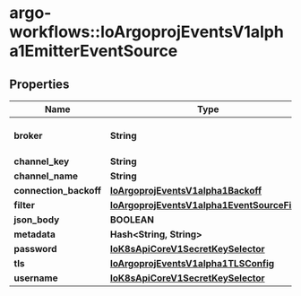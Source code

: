 # argo-workflows::IoArgoprojEventsV1alpha1EmitterEventSource

## Properties
Name | Type | Description | Notes
------------ | ------------- | ------------- | -------------
**broker** | **String** | Broker URI to connect to. | [optional] 
**channel_key** | **String** |  | [optional] 
**channel_name** | **String** |  | [optional] 
**connection_backoff** | [**IoArgoprojEventsV1alpha1Backoff**](IoArgoprojEventsV1alpha1Backoff.md) |  | [optional] 
**filter** | [**IoArgoprojEventsV1alpha1EventSourceFilter**](IoArgoprojEventsV1alpha1EventSourceFilter.md) |  | [optional] 
**json_body** | **BOOLEAN** |  | [optional] 
**metadata** | **Hash&lt;String, String&gt;** |  | [optional] 
**password** | [**IoK8sApiCoreV1SecretKeySelector**](IoK8sApiCoreV1SecretKeySelector.md) |  | [optional] 
**tls** | [**IoArgoprojEventsV1alpha1TLSConfig**](IoArgoprojEventsV1alpha1TLSConfig.md) |  | [optional] 
**username** | [**IoK8sApiCoreV1SecretKeySelector**](IoK8sApiCoreV1SecretKeySelector.md) |  | [optional] 


